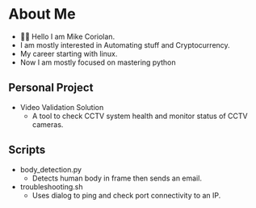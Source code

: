# About Me
- 👋🏾 Hello I am Mike Coriolan.
- I am mostly interested in Automating stuff and Cryptocurrency.
- My career starting with linux. 
- Now I am mostly focused on mastering python

## Personal Project
- Video Validation Solution
  - A tool to check CCTV system health and monitor status of CCTV cameras. 

## Scripts 
- body_detection.py
  - Detects human body in frame then sends an email. 
- troubleshooting.sh
  - Uses dialog to ping and check port connectivity to an IP.
